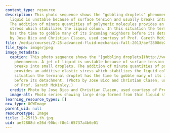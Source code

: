 ```yaml
---
content_type: resource
description: This photo sequence shows the "gobbling droplets" phenomenon. A jet of
  liquid is unstable because of surface tension and usually breaks into small droplets.
  The addition of minute quantities of polymeric molecules provides an additive elastic
  stress which stabilizes the liquid column. In this situation the terminal droplet
  has the time to gobble many of its incoming neighbors before its detachment. Photo
  by Jose Bico and Christian Clasen, used courtesy of Prof. Gareth McKinley.
file: /media/courses/2-25-advanced-fluid-mechanics-fall-2013/aef2808de26d90bcf8e465737a4b6e01_2-25f13-th.jpg
file_type: image/jpeg
image_metadata:
  caption: This photo sequence shows the "[gobbling droplets](http://web.mit.edu/nnf/people/jbico/Research.html#gobbling)"
    phenomenon. A jet of liquid is unstable because of surface tension and usually
    breaks into small droplets. The addition of minute quantities of polymeric molecules
    provides an additive elastic stress which stabilizes the liquid column. In this
    situation the terminal droplet has the time to gobble many of its incoming neighbors
    before its detachment. (Photo by Jose Bico and Christian Clasen, used courtesy
    of Prof. Gareth McKinley.)
  credit: Photo by Jose Bico and Christian Clasen, used courtesy of Prof. Gareth McKinley.
  image-alt: Photo series showing large drop formed from thin liquid stream.
learning_resource_types: []
ocw_type: OCWImage
parent_uid: null
resourcetype: Image
title: 2-25f13-th.jpg
uid: aef2808d-e26d-90bc-f8e4-65737a4b6e01
---
```

